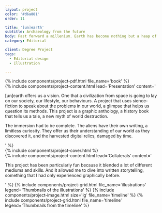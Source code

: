 ```yaml
---
layout: project
color: '#d6a881'
order: 11

title: '[un]earth'
subtitle: Archaeology from the future
body: Fast forward a millenium. Earth has become nothing but a heap of ruin. A world forgotten in time and space... Almost. Coming from the outer limits of the cosmos, a race discovers our planet. Seeing it desolate, with no explanation why, they start to dig the surface, excavating the past.
category: Editorial

client: Degree Project
tags:
  - Editorial design
  - Illustration

---
```


<div class="section">
  <div class="section__container">
    {% include components/project-pdf.html 
      file_name='book'
    %}
  </div>
</div>

<div class="section">
  <div class="section__container">
    {% include components/project-content.html
      lead='Presentation'
      content='
        <p>[un]earth offers us a vision. One that a civilization from space is going to lay on our society, our lifestyle, our behaviours. A project that uses sience-fiction to speak about the problems in our world, a glimpse that helps us question its methods. This project is a graphic anthology, a history book that tells us a tale, a new myth of world destruction.</p>
        <p>The immersion had to be complete. The aliens have their own writing, a limitless curiosity. They offer us their understanding of our world as they discovered it, and the harvested digital relics, damaged by time.</p>
      '
    %}
  </div>
</div>

<div class="section section--fullWidth">
  <div class="section__container">
    {% include components/project-cover.html %}
  </div>
</div>

<div class="section">
  <div class="section__container">
    {% include components/project-content.html
      lead='Collaterals'
      content='
        <p>This project has been particularly fun because it blended a lot of different mediums and skills. And it allowed me to dive into written storytelling, something that I had only experienced graphically before.</p>
      '
    %}
    {% include components/project-grid.html 
      file_name='illustrations'
      legend='Thumbnails of the illustrations'
    %}
    {% include components/project-image.html 
      size='lg'
      file_name='timeline'
    %}
    {% include components/project-grid.html 
      file_name='timeline'
      legend='Thumbnails from the timeline'
    %}
  </div>
</div>
